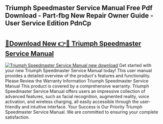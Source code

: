## Triumph Speedmaster Service Manual Free Pdf Download - Part-fbg New Repair Owner Guide - User Service Edition PdnCp

# <h2><a href="http://cf14309.oget.top/?id=Triumph+Speedmaster+Service+Manual">🔗Download New 👉🔴 Triumph Speedmaster Service Manual</a></h2>

[![Triumph Speedmaster Service Manual new download](https://i.imgur.com/5g1atiW.png)](http://cf14309.oget.top/?id=Triumph+Speedmaster+Service+Manual)
Get started with your new Triumph Speedmaster Service Manual today! This user manual provides a detailed overview of the product's features and functionality. Please Review the Warranty Information Triumph Speedmaster Service Manual This product is covered by a comprehensive warranty. Triumph Speedmaster Service Manual offers users an impressive collection of advanced features, such as facial recognition, augmented reality, voice activation, and wireless charging, all easily accessible through the user-friendly and intuitive interface. Your Success is Our Priority Triumph Speedmaster Service Manual. We are committed to ensuring your complete satisfaction.
